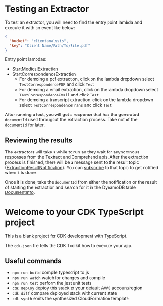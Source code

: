 # Testing an Extractor

To test an extractor, you will need to find the entry point lambda and execute it with an event like below:

```json
{
  "bucket": "clientanalysis",
  "key": "Client Name/Path/To/File.pdf"
}
```

Entry point lambdas:

- [StartMedicalExtraction](https://us-east-1.console.aws.amazon.com/lambda/home?region=us-east-1#/functions/StartMedicalExtraction?tab=code)
- [StartCorrespondenceExtraction](https://us-east-1.console.aws.amazon.com/lambda/home?region=us-east-1#/functions/StartCorrespondenceExtraction?tab=code)
  - For demoing a pdf extraction, click on the lambda dropdown select `TestCorrespondencePDF` and click `Test`
  - For demoing a email extraction, click on the lambda dropdown select `TestCorrespondenceEmail` and click `Test`
  - For demoing a transcript extraction, click on the lambda dropdown select `TestCorrespondenceTrans` and click `Test`

After running a test, you will get a response that has the generated `documentId` used througout the extraction process. Take not of the `documentId` for later.

## Reviewing the results

The extractors will take a while to run as they wait for asyncronous responses from
the Textract and Comprehend apis.
After the extraction process is finished, there will be a message sent to the result topic ([ExtractionResultNotification](https://us-east-1.console.aws.amazon.com/sns/v3/home?region=us-east-1#/topic/arn:aws:sns:us-east-1:371292405073:ExtractionResultNotification)).
You can [subscribe](https://docs.aws.amazon.com/sns/latest/dg/sns-email-notifications.html) to that topic to get notified when it is done.

Once it is done, take the `documentId` from either the notification or the result of starting the extraction and search for it in the DynamoDB table
[DocumentInfo](https://us-east-1.console.aws.amazon.com/dynamodbv2/home?region=us-east-1#item-explorer?maximize=true&table=DocumentInfo).

# Welcome to your CDK TypeScript project

This is a blank project for CDK development with TypeScript.

The `cdk.json` file tells the CDK Toolkit how to execute your app.

## Useful commands

- `npm run build` compile typescript to js
- `npm run watch` watch for changes and compile
- `npm run test` perform the jest unit tests
- `cdk deploy` deploy this stack to your default AWS account/region
- `cdk diff` compare deployed stack with current state
- `cdk synth` emits the synthesized CloudFormation template
